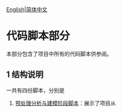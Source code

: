 [English](./README.md)|[简体中文](./README.ch-zh.md)
# **代码脚本部分**
本部分包含了项目中所有的代码脚本供参阅。

## **1 结构说明**
一共有四份脚本，分别是
1. [预处理分析与建模阶段脚本](FeatureEngineer_ModelPipeline_Evaluation_scripts.ipynb)：展示了项目从
